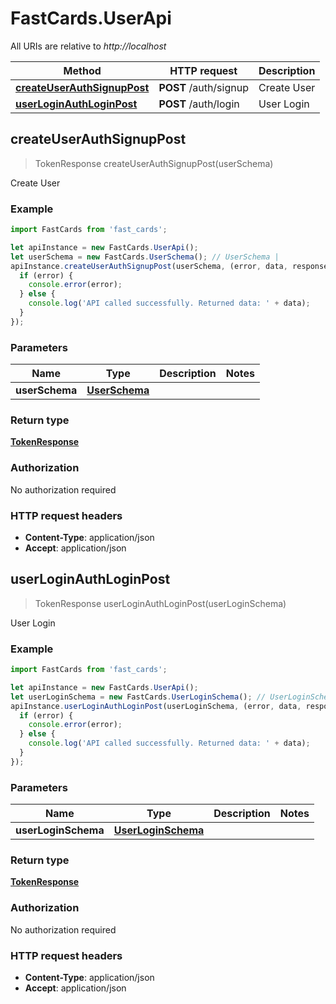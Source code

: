 # FastCards.UserApi

All URIs are relative to *http://localhost*

Method | HTTP request | Description
------------- | ------------- | -------------
[**createUserAuthSignupPost**](UserApi.md#createUserAuthSignupPost) | **POST** /auth/signup | Create User
[**userLoginAuthLoginPost**](UserApi.md#userLoginAuthLoginPost) | **POST** /auth/login | User Login



## createUserAuthSignupPost

> TokenResponse createUserAuthSignupPost(userSchema)

Create User

### Example

```javascript
import FastCards from 'fast_cards';

let apiInstance = new FastCards.UserApi();
let userSchema = new FastCards.UserSchema(); // UserSchema | 
apiInstance.createUserAuthSignupPost(userSchema, (error, data, response) => {
  if (error) {
    console.error(error);
  } else {
    console.log('API called successfully. Returned data: ' + data);
  }
});
```

### Parameters


Name | Type | Description  | Notes
------------- | ------------- | ------------- | -------------
 **userSchema** | [**UserSchema**](UserSchema.md)|  | 

### Return type

[**TokenResponse**](TokenResponse.md)

### Authorization

No authorization required

### HTTP request headers

- **Content-Type**: application/json
- **Accept**: application/json


## userLoginAuthLoginPost

> TokenResponse userLoginAuthLoginPost(userLoginSchema)

User Login

### Example

```javascript
import FastCards from 'fast_cards';

let apiInstance = new FastCards.UserApi();
let userLoginSchema = new FastCards.UserLoginSchema(); // UserLoginSchema | 
apiInstance.userLoginAuthLoginPost(userLoginSchema, (error, data, response) => {
  if (error) {
    console.error(error);
  } else {
    console.log('API called successfully. Returned data: ' + data);
  }
});
```

### Parameters


Name | Type | Description  | Notes
------------- | ------------- | ------------- | -------------
 **userLoginSchema** | [**UserLoginSchema**](UserLoginSchema.md)|  | 

### Return type

[**TokenResponse**](TokenResponse.md)

### Authorization

No authorization required

### HTTP request headers

- **Content-Type**: application/json
- **Accept**: application/json

